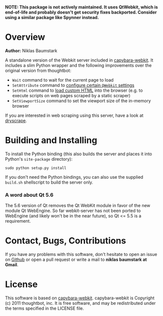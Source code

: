 **NOTE: This package is not actively maintained. It uses QtWebkit, which is end-of-life and probably doesn't get security fixes backported. Consider using a similar package like Spynner instead.**

# Overview

**Author:** Niklas Baumstark

A standalone version of the Webkit server included in [capybara-webkit][1].
It includes a slim Python wrapper and the following improvements over the
original version from thoughtbot:

* `Wait` command to wait for the current page to load
* `SetAttribute` command to [configure certain `QWebkit` settings][2]
* `SetHtml` command to [load custom HTML][3] into the browser (e.g. to
  execute scripts on web pages scraped by a static scraper)
* `SetViewportSize` command to set the viewport size of the in-memory browser

If you are interested in web scraping using this server, have a look at [dryscrape][4].

# Building and Installing

To install the Python binding (this also builds the server and places it into
Python's `site-package` directory):

    sudo python setup.py install

If you don't need the Python bindings, you can also use the supplied `build.sh`
shellscript to build the server only.

### A word about Qt 5.6

The 5.6 version of Qt removes the Qt WebKit module in favor of the new module Qt WebEngine. So far webkit-server has not been ported to WebEngine (and likely won't be in the near future), so Qt <= 5.5 is a requirement.

# Contact, Bugs, Contributions

If you have any problems with this software, don't hesitate to open an 
issue on [Github](https://github.com/niklasb/webkit-server) or open a pull 
request or write a mail to **niklas 
baumstark at Gmail**.

# License

This software is based on [capybara-webkit][1].
capybara-webkit is Copyright (c) 2011 thoughtbot, inc. It is free software, and
may be redistributed under the terms specified in the LICENSE file.

 [1]: https://github.com/thoughtbot/capybara-webkit
 [2]: https://github.com/thoughtbot/capybara-webkit/pull/171
 [3]: https://github.com/thoughtbot/capybara-webkit/pull/170
 [4]: https://github.com/niklasb/dryscrape
